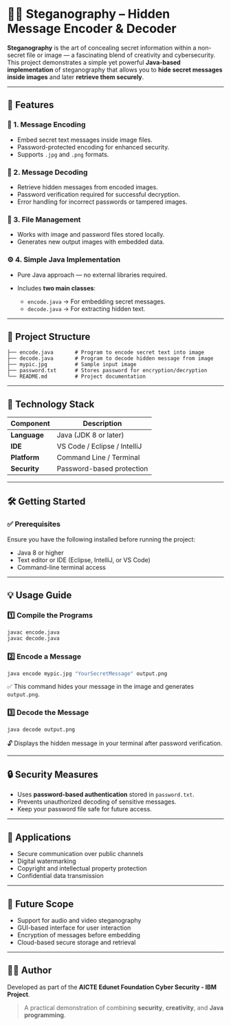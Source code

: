 # 🕵️‍♂️ Steganography – Hidden Message Encoder & Decoder

**Steganography** is the art of concealing secret information within a non-secret file or image — a fascinating blend of creativity and cybersecurity.
This project demonstrates a simple yet powerful **Java-based implementation** of steganography that allows you to **hide secret messages inside images** and later **retrieve them securely**.

---

## 🚀 Features

### 🔐 1. Message Encoding

* Embed secret text messages inside image files.
* Password-protected encoding for enhanced security.
* Supports `.jpg` and `.png` formats.

### 🧩 2. Message Decoding

* Retrieve hidden messages from encoded images.
* Password verification required for successful decryption.
* Error handling for incorrect passwords or tampered images.

### 💾 3. File Management

* Works with image and password files stored locally.
* Generates new output images with embedded data.

### ⚙️ 4. Simple Java Implementation

* Pure Java approach — no external libraries required.
* Includes **two main classes**:

  * `encode.java` → For embedding secret messages.
  * `decode.java` → For extracting hidden text.

---

## 📂 Project Structure

```
├── encode.java       # Program to encode secret text into image
├── decode.java       # Program to decode hidden message from image
├── mypic.jpg         # Sample input image
├── password.txt      # Stores password for encryption/decryption
└── README.md         # Project documentation
```

---

## 🧰 Technology Stack

| Component    | Description                  |
| ------------ | ---------------------------- |
| **Language** | Java (JDK 8 or later)        |
| **IDE**      | VS Code / Eclipse / IntelliJ |
| **Platform** | Command Line / Terminal      |
| **Security** | Password-based protection    |

---

## 🛠️ Getting Started

### ✅ Prerequisites

Ensure you have the following installed before running the project:

* Java 8 or higher
* Text editor or IDE (Eclipse, IntelliJ, or VS Code)
* Command-line terminal access

---

## 💡 Usage Guide

### 1️⃣ Compile the Programs

```bash
javac encode.java
javac decode.java
```

### 2️⃣ Encode a Message

```bash
java encode mypic.jpg "YourSecretMessage" output.png
```

✅ This command hides your message in the image and generates `output.png`.

### 3️⃣ Decode the Message

```bash
java decode output.png
```

🔓 Displays the hidden message in your terminal after password verification.

---

## 🔒 Security Measures

* Uses **password-based authentication** stored in `password.txt`.
* Prevents unauthorized decoding of sensitive messages.
* Keep your password file safe for future access.

---

## 🎯 Applications

* Secure communication over public channels
* Digital watermarking
* Copyright and intellectual property protection
* Confidential data transmission

---

## 🔮 Future Scope

* Support for audio and video steganography
* GUI-based interface for user interaction
* Encryption of messages before embedding
* Cloud-based secure storage and retrieval

---

## 👨‍💻 Author

Developed as part of the **AICTE Edunet Foundation Cyber Security - IBM Project**.

> A practical demonstration of combining **security**, **creativity**, and **Java programming**.
